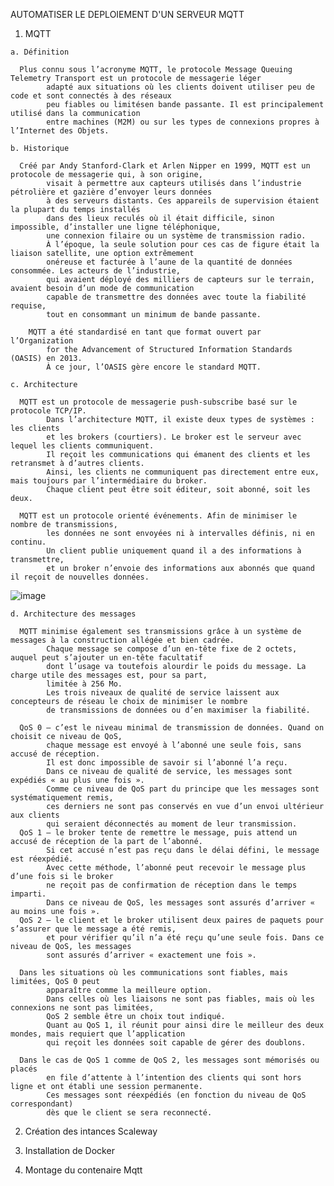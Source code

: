 AUTOMATISER LE DEPLOIEMENT D'UN SERVEUR MQTT

  1. MQTT
  
    a. Définition
  
      Plus connu sous l’acronyme MQTT, le protocole Message Queuing Telemetry Transport est un protocole de messagerie léger
			adapté aux situations où les clients doivent utiliser peu de code et sont connectés à des réseaux
			peu fiables ou limitésen bande passante. Il est principalement utilisé dans la communication
			entre machines (M2M) ou sur les types de connexions propres à l’Internet des Objets.
  
    b. Historique
  
      Créé par Andy Stanford-Clark et Arlen Nipper en 1999, MQTT est un protocole de messagerie qui, à son origine,
			visait à permettre aux capteurs utilisés dans l’industrie pétrolière et gazière d’envoyer leurs données
			à des serveurs distants. Ces appareils de supervision étaient la plupart du temps installés 
			dans des lieux reculés où il était difficile, sinon impossible, d’installer une ligne téléphonique,
			une connexion filaire ou un système de transmission radio. 
			À l’époque, la seule solution pour ces cas de figure était la liaison satellite, une option extrêmement
			onéreuse et facturée à l’aune de la quantité de données consommée. Les acteurs de l’industrie, 
			qui avaient déployé des milliers de capteurs sur le terrain, avaient besoin d’un mode de communication
			capable de transmettre des données avec toute la fiabilité requise, 
			tout en consommant un minimum de bande passante.

   		MQTT a été standardisé en tant que format ouvert par l’Organization 
			for the Advancement of Structured Information Standards (OASIS) en 2013.
			À ce jour, l’OASIS gère encore le standard MQTT.

    c. Architecture

      MQTT est un protocole de messagerie push-subscribe basé sur le protocole TCP/IP. 
			Dans l’architecture MQTT, il existe deux types de systèmes : les clients 
			et les brokers (courtiers). Le broker est le serveur avec lequel les clients communiquent.
			Il reçoit les communications qui émanent des clients et les retransmet à d’autres clients.
			Ainsi, les clients ne communiquent pas directement entre eux, mais toujours par l’intermédiaire du broker. 
			Chaque client peut être soit éditeur, soit abonné, soit les deux.

      MQTT est un protocole orienté événements. Afin de minimiser le nombre de transmissions, 
			les données ne sont envoyées ni à intervalles définis, ni en continu. 
			Un client publie uniquement quand il a des informations à transmettre, 
			et un broker n’envoie des informations aux abonnés que quand il reçoit de nouvelles données.

![image](https://user-images.githubusercontent.com/69314477/209101072-0fd216b6-0573-4c54-9cf1-6270ccb7ed23.png)

    d. Architecture des messages

      MQTT minimise également ses transmissions grâce à un système de messages à la construction allégée et bien cadrée.
			Chaque message se compose d’un en-tête fixe de 2 octets, auquel peut s’ajouter un en-tête facultatif 
			dont l’usage va toutefois alourdir le poids du message. La charge utile des messages est, pour sa part, 
			limitée à 256 Mo.
			Les trois niveaux de qualité de service laissent aux concepteurs de réseau le choix de minimiser le nombre 
			de transmissions de données ou d’en maximiser la fiabilité.

      QoS 0 — c’est le niveau minimal de transmission de données. Quand on choisit ce niveau de QoS, 
			chaque message est envoyé à l’abonné une seule fois, sans accusé de réception. 
			Il est donc impossible de savoir si l’abonné l’a reçu. 
			Dans ce niveau de qualité de service, les messages sont expédiés « au plus une fois ». 
			Comme ce niveau de QoS part du principe que les messages sont systématiquement remis, 
			ces derniers ne sont pas conservés en vue d’un envoi ultérieur aux clients 
			qui seraient déconnectés au moment de leur transmission.
      QoS 1 — le broker tente de remettre le message, puis attend un accusé de réception de la part de l’abonné. 
			Si cet accusé n’est pas reçu dans le délai défini, le message est réexpédié. 
			Avec cette méthode, l’abonné peut recevoir le message plus d’une fois si le broker
			ne reçoit pas de confirmation de réception dans le temps imparti.
			Dans ce niveau de QoS, les messages sont assurés d’arriver « au moins une fois ».
      QoS 2 — le client et le broker utilisent deux paires de paquets pour s’assurer que le message a été remis, 
			et pour vérifier qu’il n’a été reçu qu’une seule fois. Dans ce niveau de QoS, les messages 
			sont assurés d’arriver « exactement une fois ».

      Dans les situations où les communications sont fiables, mais limitées, QoS 0 peut 
			apparaître comme la meilleure option.
			Dans celles où les liaisons ne sont pas fiables, mais où les connexions ne sont pas limitées, 
			QoS 2 semble être un choix tout indiqué. 
			Quant au QoS 1, il réunit pour ainsi dire le meilleur des deux mondes, mais requiert que l’application 
			qui reçoit les données soit capable de gérer des doublons.

      Dans le cas de QoS 1 comme de QoS 2, les messages sont mémorisés ou placés 
			en file d’attente à l’intention des clients qui sont hors ligne et ont établi une session permanente. 
			Ces messages sont réexpédiés (en fonction du niveau de QoS correspondant) 
			dès que le client se sera reconnecté.
			


  2. Création des intances Scaleway
	
  3. Installation de Docker
	
  4. Montage du contenaire Mqtt
			
			

